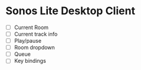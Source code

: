 # Sonos Lite Desktop Client

- [ ] Current Room
- [ ] Current track info
- [ ] Play/pause
- [ ] Room dropdown
- [ ] Queue
- [ ] Key bindings